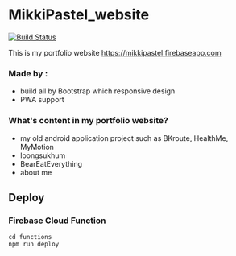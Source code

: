 # MikkiPastel_website
[![Build Status](https://travis-ci.org/mikkipastel/MikkiPastel_website.svg?branch=master)](https://travis-ci.org/mikkipastel/MikkiPastel_website)

This is my portfolio website
https://mikkipastel.firebaseapp.com

### Made by :
- build all by Bootstrap which responsive design
- PWA support

### What's content in my portfolio website?
- my old android application project such as BKroute, HealthMe, MyMotion
- loongsukhum
- BearEatEverything
- about me

## Deploy

### Firebase Cloud Function
```
cd functions
npm run deploy
```
